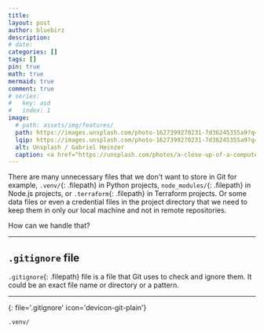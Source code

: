 ```yaml
---
title:
layout: post
author: bluebirz
description:
# date:
categories: []
tags: []
pin: true
math: true 
mermaid: true
comment: true
# series:
#   key: asd
#   index: 1
image:
  # path: assets/img/features/
  path: https://images.unsplash.com/photo-1627399270231-7d36245355a9?q=80&w=1374&auto=format&fit=crop&ixlib=rb-4.1.0&ixid=M3wxMjA3fDB8MHxwaG90by1wYWdlfHx8fGVufDB8fHx8fA%3D%3D
  lqip: https://images.unsplash.com/photo-1627399270231-7d36245355a9?q=10&w=490&auto=format&fit=crop&ixlib=rb-4.1.0&ixid=M3wxMjA3fDB8MHxwaG90by1wYWdlfHx8fGVufDB8fHx8fA%3D%3D
  alt: Unsplash / Gabriel Heinzer
  caption: <a href="https://unsplash.com/photos/a-close-up-of-a-computer-screen-with-a-bunch-of-words-on-it-EUzk9BIEq6M">Unsplash / Gabriel Heinzer</a>
---
```


There are many unnecessary files that we don't want to store in Git for example, `.venv/`{: .filepath} in Python projects, `node_modules/`{: .filepath} in Node.js projects, or `.terraform`{: .filepath} in Terraform projects. Or some data files or even a credential files in the project directory that we need to keep them in only our local machine and not in remote repositories.

How can we handle that?

---

## `.gitignore` file

`.gitignore`{: .filepath} file is a file that Git uses to check and ignore them. It could be an exact file name or directory or a pattern.

---

{: file='.gitignore' icon='devicon-git-plain'}

```
.venv/
```
